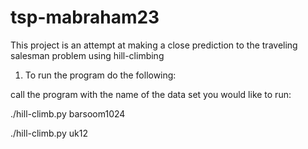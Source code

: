 # tsp-mabraham23

This project is an attempt at making a close prediction to the traveling salesman problem using hill-climbing

1. To run the program do the following:

call the program with the name of the data set you would like to run:

./hill-climb.py barsoom1024

./hill-climb.py uk12


